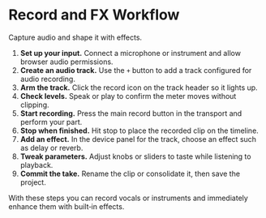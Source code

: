 # Record and FX Workflow

Capture audio and shape it with effects.

1. **Set up your input.** Connect a microphone or instrument and allow browser audio permissions.
2. **Create an audio track.** Use the `+` button to add a track configured for audio recording.
3. **Arm the track.** Click the record icon on the track header so it lights up.
4. **Check levels.** Speak or play to confirm the meter moves without clipping.
5. **Start recording.** Press the main record button in the transport and perform your part.
6. **Stop when finished.** Hit stop to place the recorded clip on the timeline.
7. **Add an effect.** In the device panel for the track, choose an effect such as delay or reverb.
8. **Tweak parameters.** Adjust knobs or sliders to taste while listening to playback.
9. **Commit the take.** Rename the clip or consolidate it, then save the project.

With these steps you can record vocals or instruments and immediately enhance them with built‑in effects.
